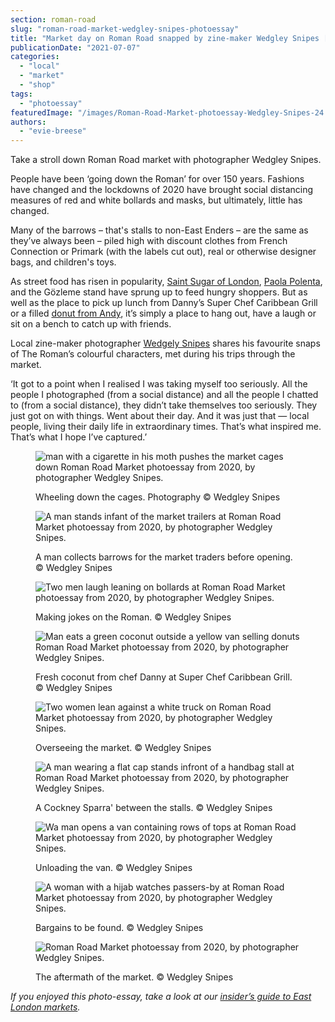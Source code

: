 ```yaml
---
section: roman-road
slug: "roman-road-market-wedgley-snipes-photoessay"
title: "Market day on Roman Road snapped by zine-maker Wedgley Snipes [photoessay]"
publicationDate: "2021-07-07"
categories: 
  - "local"
  - "market"
  - "shop"
tags: 
  - "photoessay"
featuredImage: "/images/Roman-Road-Market-photoessay-Wedgley-Snipes-24.jpg"
authors: 
  - "evie-breese"
---
```


Take a stroll down Roman Road market with photographer Wedgley Snipes.

People have been ‘going down the Roman’ for over 150 years. Fashions have changed and the lockdowns of 2020 have brought social distancing measures of red and white bollards and masks, but ultimately, little has changed. 

Many of the barrows – that's stalls to non-East Enders – are the same as they’ve always been – piled high with discount clothes from French Connection or Primark (with the labels cut out), real or otherwise designer bags, and children's toys. 

As street food has risen in popularity, [Saint Sugar of London](https://romanroadlondon.com/saint-sugar-of-london-ten-year-interview/), [Paola Polenta](https://romanroadlondon.com/polenta-paola-batista-market-stall-whatsapp/), and the Gözleme stand have sprung up to feed hungry shoppers. But as well as the place to pick up lunch from Danny’s Super Chef Caribbean Grill or a filled [donut from Andy](https://romanroadlondon.com/candi-donut-co-roman-road-market/), it’s simply a place to hang out, have a laugh or sit on a bench to catch up with friends.

Local zine-maker photographer [Wedgely Snipes](https://romanroadlondon.com/wedgley-snipes-roman-road-zine/) shares his favourite snaps of The Roman’s colourful characters, met during his trips through the market.  

‘It got to a point when I realised I was taking myself too seriously. All the people I photographed (from a social distance) and all the people I chatted to (from a social distance), they didn’t take themselves too seriously. They just got on with things. Went about their day. And it was just that — local people, living their daily life in extraordinary times. That’s what inspired me. That’s what I hope I’ve captured.’

<figure>

![man with a cigarette in his moth pushes the market cages down Roman Road Market photoessay from 2020, by photographer Wedgley Snipes.](/images/Roman-Road-Market-photoessay-Wedgley-Snipes-11-1024x683.jpg)

<figcaption>

Wheeling down the cages. Photography © Wedgley Snipes

</figcaption>

</figure>

<figure>

![A man stands infant of the market trailers at Roman Road Market photoessay from 2020, by photographer Wedgley Snipes.](/images/Roman-Road-Market-photoessay-Wedgley-Snipes-36-1024x687.jpg)

<figcaption>

A man collects barrows for the market traders before opening. © Wedgley Snipes

</figcaption>

</figure>

<figure>

![Two men laugh leaning on bollards at Roman Road Market photoessay from 2020, by photographer Wedgley Snipes.](/images/Roman-Road-Market-photoessay-Wedgley-Snipes-34-1024x683.jpg)

<figcaption>

Making jokes on the Roman. © Wedgley Snipes

</figcaption>

</figure>

<figure>

![Man eats a green coconut outside a yellow van selling donuts Roman Road Market photoessay from 2020, by photographer Wedgley Snipes.](/images/Roman-Road-Market-photoessay-Wedgley-Snipes-10-1024x683.jpg)

<figcaption>

Fresh coconut from chef Danny at Super Chef Caribbean Grill. © Wedgley Snipes

</figcaption>

</figure>

<figure>

![Two women lean against a white truck on Roman Road Market photoessay from 2020, by photographer Wedgley Snipes.](/images/Roman-Road-Market-photoessay-Wedgley-Snipes-22-1024x683.jpg)

<figcaption>

Overseeing the market. © Wedgley Snipes

</figcaption>

</figure>

<figure>

![A man wearing a flat cap stands infront of a handbag stall at Roman Road Market photoessay from 2020, by photographer Wedgley Snipes.](/images/Roman-Road-Market-photoessay-Wedgley-Snipes-32-1024x683.jpg)

<figcaption>

A Cockney Sparra' between the stalls. © Wedgley Snipes

</figcaption>

</figure>

<figure>

![Wa man opens a van containing rows of tops at Roman Road Market photoessay from 2020, by photographer Wedgley Snipes.](/images/Roman-Road-Market-photoessay-Wedgley-Snipes-14-1024x683.jpg)

<figcaption>

Unloading the van. © Wedgley Snipes

</figcaption>

</figure>

<figure>

![A woman with a hijab watches passers-by at Roman Road Market photoessay from 2020, by photographer Wedgley Snipes.](/images/Roman-Road-Market-photoessay-Wedgley-Snipes-17-1024x683.jpg)

<figcaption>

Bargains to be found. © Wedgley Snipes

</figcaption>

</figure>

<figure>

![Roman Road Market photoessay from 2020, by photographer Wedgley Snipes.](/images/Roman-Road-Market-photoessay-Wedgley-Snipes-3-1024x683.jpg)

<figcaption>

The aftermath of the market. © Wedgley Snipes

</figcaption>

</figure>

_If you enjoyed this photo-essay, take a look at our [insider’s guide to East London markets](https://romanroadlondon.com/best-east-london-markets/)._
